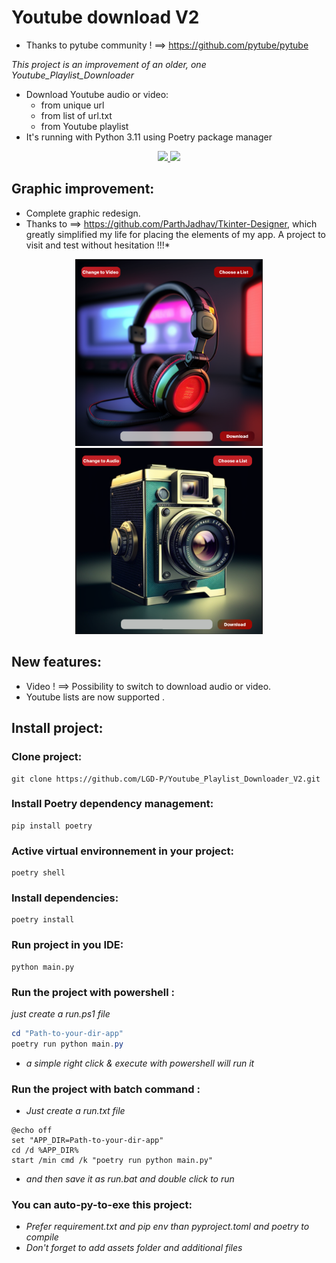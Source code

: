 # Youtube download V2
 - Thanks to pytube community ! ==> https://github.com/pytube/pytube 

_This project is an improvement of an older, one Youtube_Playlist_Downloader_

- Download Youtube audio or video:
  - from unique url
  - from list of url.txt
  - from Youtube playlist
- It's running with Python 3.11 using Poetry package manager

<p align='center'>
    <a href="https://www.python.org/downloads/release/python-3110/">
        <img src="https://cdn.jsdelivr.net/gh/devicons/devicon/icons/python/python-original-wordmark.svg" width=40/> 
    </a>
    <a href='https://python-poetry.org/'>
        <img src="https://python-poetry.org/images/logo-origami.svg" width=30/>
    </a>
 </p>

## Graphic improvement:

- Complete graphic redesign.
- Thanks to ==> https://github.com/ParthJadhav/Tkinter-Designer, which greatly simplified my life for placing the elements of my app. A project to visit and test without hesitation !!!\*


<p align='center'>
    <img src="assets\frame0\audio_look.png" width=300>
    <img src="assets\frame0\video_look.png" width=300>
</p>

## New features:

- Video ! ==> Possibility to switch to download audio or video.
- Youtube lists are now supported .

## Install project:

### Clone project:

    git clone https://github.com/LGD-P/Youtube_Playlist_Downloader_V2.git

### Install Poetry dependency management:

    pip install poetry

### Active virtual environnement in your project:

    poetry shell

### Install dependencies:

    poetry install

### Run project in you IDE:

    python main.py

### Run the project with powershell : 

*just create a run.ps1 file*

```Powershell
cd "Path-to-your-dir-app"
poetry run python main.py
```
- *a simple right click & execute with powershell will run it*

### Run the project with batch command :

- *Just create a run.txt file*

```batch
@echo off
set "APP_DIR=Path-to-your-dir-app"
cd /d %APP_DIR%
start /min cmd /k "poetry run python main.py"
```
- *and then save it as run.bat and double click to run*



### You can auto-py-to-exe this project:

- *Prefer requirement.txt and pip env than pyproject.toml and poetry to compile*
- *Don't forget to add assets folder and additional files*

